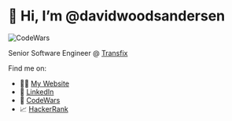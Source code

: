 # 👋 Hi, I’m @davidwoodsandersen

![CodeWars](https://www.codewars.com/users/davidwoodsandersen/badges/large)

Senior Software Engineer @ [Transfix](https://transfix.io/)

Find me on:
- 👨‍💻 [My Website](https://www.davidandersen.net/)
- 💼 [LinkedIn](https://www.linkedin.com/in/davidandersenweb/)
- 🥷 [CodeWars](https://www.codewars.com/users/davidwoodsandersen)
- 📈 [HackerRank](https://www.hackerrank.com/davidwandersen)

<!---
davidwoodsandersen/davidwoodsandersen is a ✨ special ✨ repository because its `README.md` (this file) appears on your GitHub profile.
You can click the Preview link to take a look at your changes.
--->
